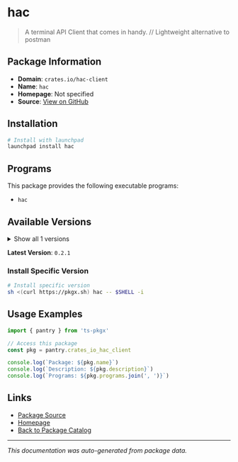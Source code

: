 # hac

> A terminal API Client that comes in handy. // Lightweight alternative to postman

## Package Information

- **Domain**: `crates.io/hac-client`
- **Name**: `hac`
- **Homepage**: Not specified
- **Source**: [View on GitHub](https://github.com/pkgxdev/pantry/tree/main/projects/crates.io/hac-client/package.yml)

## Installation

```bash
# Install with launchpad
launchpad install hac
```

## Programs

This package provides the following executable programs:

- `hac`

## Available Versions

<details>
<summary>Show all 1 versions</summary>

- `0.2.1`

</details>

**Latest Version**: `0.2.1`

### Install Specific Version

```bash
# Install specific version
sh <(curl https://pkgx.sh) hac -- $SHELL -i
```

## Usage Examples

```typescript
import { pantry } from 'ts-pkgx'

// Access this package
const pkg = pantry.crates_io_hac_client

console.log(`Package: ${pkg.name}`)
console.log(`Description: ${pkg.description}`)
console.log(`Programs: ${pkg.programs.join(', ')}`)
```

## Links

- [Package Source](https://github.com/pkgxdev/pantry/tree/main/projects/crates.io/hac-client/package.yml)
- [Homepage](#)
- [Back to Package Catalog](../package-catalog.md)

---

*This documentation was auto-generated from package data.*

